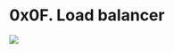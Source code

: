 # 0x0F. Load balancer

![](https://s3.amazonaws.com/intranet-projects-files/holbertonschool-sysadmin_devops/275/qfdked8.png)

